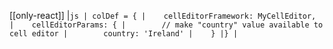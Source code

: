 [[only-react]]
|```js
| colDef = {
|    cellEditorFramework: MyCellEditor,    
|    cellEditorParams: {
|        // make "country" value available to cell editor
|        country: 'Ireland'
|    }
|}
|```